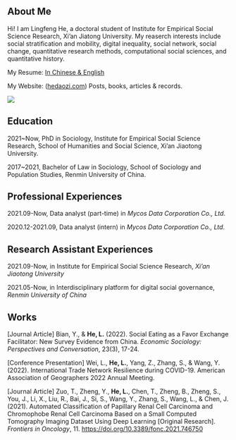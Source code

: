 ## About Me

Hi! I am Lingfeng He, a doctoral student of Institute for Empirical Social Science Research, Xi’an Jiatong University. My reaserch interests include social stratification and mobility, digital inequality, social network, social change, quantitative research methods, computational social sciences, and quantitative history.

My Resume: [In Chinese & English](https://hedaozi.com/about-me/)

My Website: ([hedaozi.com](https://hedaozi.com/)) Posts, books, articles & records. 

<img align="center" src="https://github-readme-stats.vercel.app/api/top-langs/?username=hedaozi&layout=compact&langs_count=3">

## Education

2021~Now, PhD in Sociology, Institute for Empirical Social Science Research, School of Humanities and Social Science, Xi’an Jiaotong University.

2017~2021, Bachelor of Law in Sociology, School of Sociology and Population Studies, Renmin University of China.

## Professional Experiences

2021.09-Now, Data analyst (part-time) in *Mycos Data Corporation Co., Ltd*.

2020.12-2021.09, Data analyst (intern) in *Mycos Data Corporation Co., Ltd*.

## Research Assistant Experiences

2021.09-Now, in Institute for Empirical Social Science Research, *Xi’an Jiaotong University*

2021.05-Now, in Interdisciplinary platform for digital social governance, *Renmin University of China*

## Works

[Journal Article] Bian, Y., & **He, L.** (2022). Social Eating as a Favor Exchange Facilitator: New Survey Evidence from China. *Economic Sociology: Perspectives and Conversation*, 23(3), 17-24.

[Conference Presentation] Wei, L., **He, L.**, Yang, Z., Zhang, S., & Wang, Y. (2022). International Trade Network Resilience during COVID-19. American Association of Geographers 2022 Annual Meeting.

[Journal Article] Zuo, T., Zheng, Y., **He, L.**, Chen, T., Zheng, B., Zheng, S., You, J., Li, X., Liu, R., Bai, J., Si, S., Wang, Y., Zhang, S., Wang, L., & Chen, J. (2021). Automated Classification of Papillary Renal Cell Carcinoma and Chromophobe Renal Cell Carcinoma Based on a Small Computed Tomography Imaging Dataset Using Deep Learning [Original Research]. *Frontiers in Oncology*, 11. https://doi.org/10.3389/fonc.2021.746750
